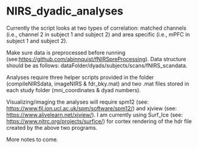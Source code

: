 # NIRS_dyadic_analyses
Currently the script looks at two types of correlation: matched channels (i.e., channel 2 in subject 1 and subject 2) and area specific (i.e., mPFC in subject 1 and subject 2).

Make sure data is preprocessed before running (see:https://github.com/abinnquist/fNIRSpreProcessing). Data structure should be as follows:
dataFolder/dyads/subjects/scans/fNIRS_scandata.

Analyses require three helper scripts provided in the folder (compileNIRSdata, imageNIRS & fdr_bky.mat) and two .mat files stored in each study folder (mni_coordinates & dyad numbers).

Visualizing/imaging the analyses will require spm12 (see: https://www.fil.ion.ucl.ac.uk/spm/software/spm12/) and xjview (see: https://www.alivelearn.net/xjview/). 
I am currently using Surf_Ice (see: https://www.nitrc.org/projects/surfice/) for cortex rendering of the hdr file created by the above two programs.

More notes to come.
